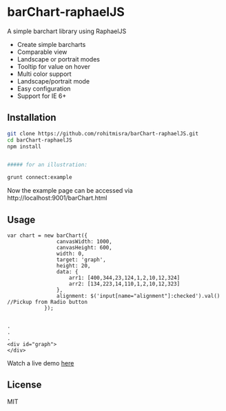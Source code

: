 barChart-raphaelJS
==================

A simple barchart library using RaphaelJS

  - Create simple barcharts
  - Comparable view
  - Landscape or portrait modes
  - Tooltip for value on hover
  - Multi color support
  - Landscape/portrait mode
  - Easy configuration
  - Support for IE 6+




Installation
--------------

```sh
git clone https://github.com/rohitmisra/barChart-raphaelJS.git
cd barChart-raphaelJS
npm install


##### for an illustration:

grunt connect:example

```
Now the example page can be accessed via http://localhost:9001/barChart.html


Usage
-----

```
var chart = new barChart({
                canvasWidth: 1000,
                canvasHeight: 600,
                width: 0,
                target: 'graph',
                height: 20,
                data: {
                    arr1: [400,344,23,124,1,2,10,12,324]
                    arr2: [134,223,14,110,1,2,10,12,323]
                },
                alignment: $('input[name="alignment"]:checked').val() //Pickup from Radio button
            });


.
.
.
<div id="graph">
</div>

```

Watch a live demo [here](http://rohitmisra.de/barChart.html)

License
----

MIT


